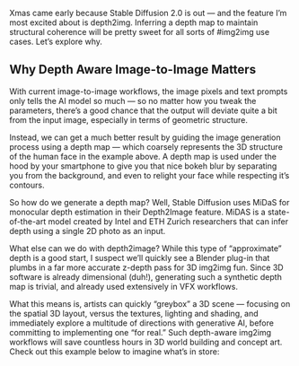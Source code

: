  Xmas came early because Stable Diffusion 2.0 is out — and the feature I’m most excited about is depth2img. Inferring a depth map to maintain structural coherence will be pretty sweet for all sorts of #img2img use cases. Let’s explore why.


## Why Depth Aware Image-to-Image Matters
With current image-to-image workflows, the image pixels and text prompts only tells the AI model so much — so no matter how you tweak the parameters, there’s a good chance that the output will deviate quite a bit from the input image, especially in terms of geometric structure.


Instead, we can get a much better result by guiding the image generation process using a depth map — which coarsely represents the 3D structure of the human face in the example above. A depth map is used under the hood by your smartphone to give you that nice bokeh blur by separating you from the background, and even to relight your face while respecting it’s contours.

So how do we generate a depth map? Well, Stable Diffusion uses MiDaS for monocular depth estimation in their Depth2Image feature. MiDAS is a state-of-the-art model created by Intel and ETH Zurich researchers that can infer depth using a single 2D photo as an input.

What else can we do with depth2image? While this type of “approximate” depth is a good start, I suspect we’ll quickly see a Blender plug-in that plumbs in a far more accurate z-depth pass for 3D img2img fun. Since 3D software is already dimensional (duh!), generating such a synthetic depth map is trivial, and already used extensively in VFX workflows.

What this means is, artists can quickly “greybox” a 3D scene — focusing on the spatial 3D layout, versus the textures, lighting and shading, and immediately explore a multitude of directions with generative AI, before committing to implementing one “for real.” Such depth-aware img2img workflows will save countless hours in 3D world building and concept art. Check out this example below to imagine what’s in store:

